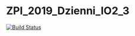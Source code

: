 # ZPI_2019_Dzienni_IO2_3


[![Build Status](https://travis-ci.org/IIS-ZPI/ZPI_2019_Dzienni_IO2_3.svg?branch=develop)](https://travis-ci.org/IIS-ZPI/ZPI_2019_Dzienni_IO2_3)
